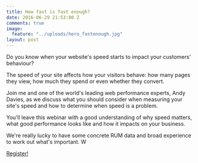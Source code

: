 ```yaml
---
title: How fast is fast enough?
date: 2016-06-29 21:53:00 Z
comments: true
image:
  feature: "../uploads/hero_fastenough.jpg"
layout: post
---
```


Do you know when your website's speed starts to impact your customers' behaviour?

The speed of your site affects how your visitors behave: how many pages they view, how much they spend or even whether they convert.

Join me and one of the world's leading web performance experts, Andy Davies, as we discuss what you should consider when measuring your site's speed and how to determine when speed is a problem.

You'll leave this webinar with a good understanding of why speed matters, what good performance looks like and how it impacts on your business.

We're really lucky to have some concrete RUM data and broad experience to work out what's important. W


<a href="https://nccgroup.webex.com/mw3000/mywebex/default.do?nomenu=true&siteurl=nccgroup&service=6&rnd=0.24723548156909292&main_url=https%3A%2F%2Fnccgroup.webex.com%2Fec3000%2Feventcenter%2Fevent%2FeventAction.do%3FtheAction%3Ddetail%26confViewID%3D3822876165%26%26EMK%3D4832534b0000000218d0482b90974d7e1ef41953704b23f39034a9232b91ac31301bf591fe16da86%26%26encryptTicket%3DSDJTSwAAAALowbmkprltpwRLbC5orAOy-okFD8LrGW9xp4mlj30H9g2%26%26siteurl%3Dnccgroup" class="btn btn-block btn-primary">Register!</a>